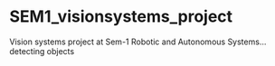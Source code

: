 # SEM1_visionsystems_project
Vision systems project at Sem-1 Robotic and Autonomous Systems... detecting objects
